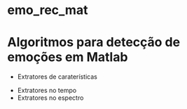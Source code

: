 # emo_rec_mat
# Algoritmos para detecção de emoções em Matlab

* Extratores de caraterísticas
- Extratores no tempo
- Extratores no espectro

